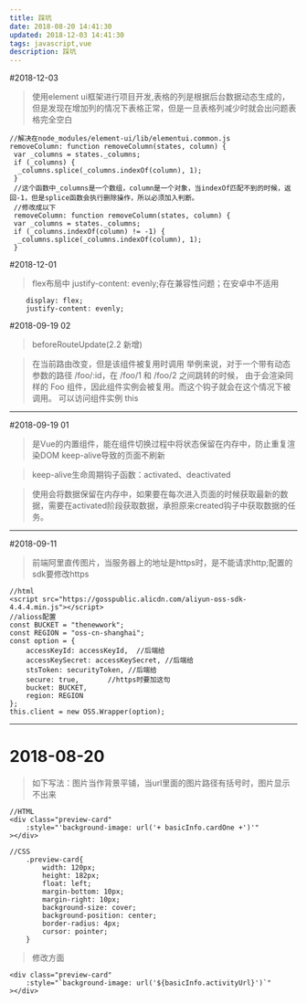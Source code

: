 ```yaml
---
title: 踩坑
date: 2018-08-20 14:41:30
updated: 2018-12-03 14:41:30
tags: javascript,vue
description: 踩坑
---
```

#2018-12-03
> 使用element ui框架进行项目开发,表格的列是根据后台数据动态生成的，但是发现在增加列的情况下表格正常，但是一旦表格列减少时就会出问题表格完全空白

```
//解决在node_modules/element-ui/lib/elementui.common.js 
removeColumn: function removeColumn(states, column) {
 var _columns = states._columns;
 if (_columns) {
  _columns.splice(_columns.indexOf(column), 1);
 }
 //这个函数中_columns是一个数组，column是一个对象，当indexOf匹配不到的时候，返回-1，但是splice函数会执行删除操作，所以必须加入判断。
 //修改成以下
 removeColumn: function removeColumn(states, column) {
 var _columns = states._columns;
 if (_columns.indexOf(column) != -1) {
  _columns.splice(_columns.indexOf(column), 1);
 }
```
#2018-12-01
> flex布局中 justify-content: evenly;存在兼容性问题；在安卓中不适用
```
    display: flex;
    justify-content: evenly;
```
#2018-09-19 02
> beforeRouteUpdate(2.2 新增)

> 在当前路由改变，但是该组件被复用时调用
举例来说，对于一个带有动态参数的路径 /foo/:id，在 /foo/1 和 /foo/2 之间跳转的时候，
由于会渲染同样的 Foo 组件，因此组件实例会被复用。而这个钩子就会在这个情况下被调用。
可以访问组件实例 this

*************
#2018-09-19 01
> <keep-alive>是Vue的内置组件，能在组件切换过程中将状态保留在内存中，防止重复渲染DOM
> keep-alive导致的页面不刷新

> keep-alive生命周期钩子函数：activated、deactivated

> 使用<keep-alive>会将数据保留在内存中，如果要在每次进入页面的时候获取最新的数据，需要在activated阶段获取数据，承担原来created钩子中获取数据的任务。
*************
#2018-09-11
> 前端阿里直传图片，当服务器上的地址是https时，是不能请求http;配置的sdk要修改https
```
//html
<script src="https://gosspublic.alicdn.com/aliyun-oss-sdk-4.4.4.min.js"></script>
//alioss配置
const BUCKET = "thenewwork";
const REGION = "oss-cn-shanghai";
const option = {
    accessKeyId: accessKeyId,  //后端给
    accessKeySecret: accessKeySecret, //后端给
    stsToken: securityToken, //后端给
    secure: true,       //https时要加这句
    bucket: BUCKET,
    region: REGION
};
this.client = new OSS.Wrapper(option);

```
*************
# 2018-08-20

> 如下写法：图片当作背景平铺，当url里面的图片路径有括号时，图片显示不出来
```
//HTML
<div class="preview-card" 
    :style="'background-image: url('+ basicInfo.cardOne +')'"
></div>

//CSS
    .preview-card{
        width: 120px;
        height: 182px;
        float: left;
        margin-bottom: 10px;
        margin-right: 10px;
        background-size: cover;
        background-position: center;
        border-radius: 4px;
        cursor: pointer;
    }
```
> 修改方面
```
<div class="preview-card" 
    :style="`background-image: url('${basicInfo.activityUrl}')`"
></div>
```

